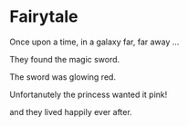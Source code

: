 # Fairytale

Once upon a time, in a galaxy far, far away ...

They found the magic sword.

The sword was glowing red.

Unfortanutely the princess wanted it pink!

and they lived happily ever after.
